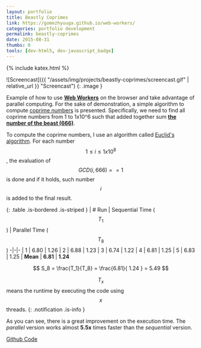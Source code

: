 ```yaml
---
layout: portfolio
title: Beastly Coprimes
link: https://gomezhyuuga.github.io/web-workers/
categories: portfolio development
permalink: beastly-coprimes
date: 2015-08-31
thumbs: 0
tools: [dev-html5, dev-javascript_badge]
---
```

{% include katex.html %}

![Screencast]({{ "/assets/img/projects/beastly-coprimes/screencast.gif" | relative_url }} "Screencast")
{: .image }

Example of how to use __[Web Workers][WebWorkers]__
on the browser and take advantage of parallel computing.
For the sake of demonstration, a simple algorithm to compute [coprime numbers][Coprime] is presented. Specifically,
we need to find all coprime numbers from 1 to 1x10^6 such that added together sum __[the number of the beast (666)][BeastPrimes]__.

To compute the coprime numbers, I use an algorithm called [Euclid's algorithm][Euclids]. For each number $$1 \leq i \leq 1x10^8$$,
the evaluation of $$GCD(i, 666) == 1$$ is done and if it holds, such number $$i$$ is added to the final result.

{: .table .is-bordered .is-striped }
|    # Run     | Sequential Time ($$T_1$$) | Parallel Time ($$T_8$$)
-|-|-
| 1 |	6.80 |	1.26
| 2 |	6.88 |	1.23
| 3 |	6.74 |	1.22
| 4 |	6.81 |	1.25
| 5 |	6.83 |	1.25
| __Mean__ |          __6.81__          |         __1.24__

$$
S_8 = \frac{T_1}{T_8} = \frac{6.81}{ 1.24 } = 5.49
$$

$$T_x$$ means the runtime by executing the code using $$x$$ threads.
{: .notification .is-info }

As you can see, there is a great improvement on the execution time. The _parallel_ version works
almost __5.5x__ times faster than the _sequential_ version.

<a href ="https://github.com/gomezhyuuga/web-workers">
<span class='icon'><i class='nf nf-fa-external_link_square'></i></span>
Github Code
</a>

[WebWorkers]: https://developer.mozilla.org/es/docs/Web/API/Web_Workers_API
[Coprime]: https://en.wikipedia.org/wiki/Coprime_integers
[Euclids]: https://en.wikipedia.org/wiki/Euclidean_algorithm
[BeastPrimes]: https://primes.utm.edu/curios/page.php/666.html